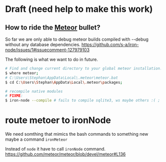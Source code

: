 # Draft (need help to make this work)

## How to ride the [Meteor](https://www.meteor.com/) bullet?
So far we are only able to debug meteor builds compiled with --debug without any database dependencies.
https://github.com/s-a/iron-node/issues/1#issuecomment-127979103


The following is what we want to do in future.

```bash
# Find and change current directory to your global meteor installation.
$ where meteor;
# C:\Users\Stephan\AppData\Local\.meteor\meteor.bat
$ cd C:\Users\Stephan\AppData\Local\.meteor\packages;

# recompile native modules
# FIXME:
$ iron-node --compile # fails to compile sqlite3, ws maybe others :( ; blocked by https://github.com/mapbox/node-pre-gyp/issues/110
```

# route metoer to ironNode

We need somthing that mimics the bash commands to something new maybe a command ```ironMeteor```

Instead of ```node``` it have to call ```ironNode``` command. https://github.com/meteor/meteor/blob/devel/meteor#L136